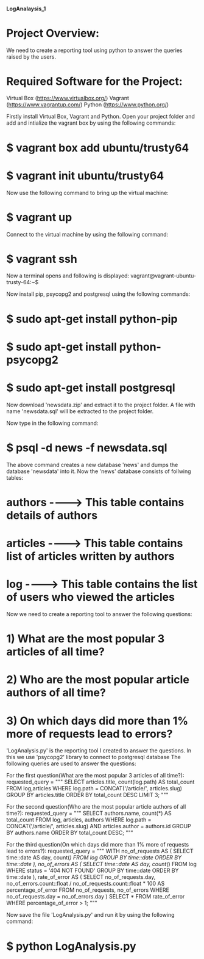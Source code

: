 #### LogAnalaysis_1

# Project Overview:
We need to create a reporting tool using python to answer the queries raised by the users.

# Required Software for the Project:
Virtual Box (https://www.virtualbox.org/)
Vagrant (https://www.vagrantup.com/)
Python (https://www.python.org/)

Firstly install Virtual Box, Vagrant and Python.
Open your project folder and add and intialize the vagrant box by using the following commands:
# $ vagrant box add ubuntu/trusty64
# $ vagrant init ubuntu/trusty64

Now use the following command to bring up the virtual machine:
# $ vagrant up

Connect to the virtual machine by using the following command:
# $ vagrant ssh

Now a terminal opens and following is displayed:
vagrant@vagrant-ubuntu-trusty-64:~$

Now install pip, psycopg2 and postgresql using the following commands:
# $ sudo apt-get install python-pip
# $ sudo apt-get install python-psycopg2
# $ sudo apt-get install postgresql 

Now download 'newsdata.zip' and extract it to the project folder.
A file with name 'newsdata.sql' will be extracted to the project folder.

Now type in the following command:
# $ psql -d news -f newsdata.sql

The above command creates a new database 'news' and dumps the database 'newsdata' into it.
Now the 'news' database consists of follwing tables:

# authors ----> This table contains details of authors
# articles ----> This table contains list of articles written by authors
# log ----> This table contains the list of users who viewed the articles

Now we need to create a reporting tool to answer the following questions:
# 1) What are the most popular 3 articles of all time?
# 2) Who are the most popular article authors of all time?
# 3) On which days did more than 1% more of requests lead to errors?

'LogAnalysis.py' is the reporting tool I created to answer the questions.
In this we use 'psycopg2' library to connect to postgresql database
The following queries are used to answer the questions:

For the first question(What are the most popular 3 articles of all time?):
requested_query = """
            SELECT articles.title, count(log.path)
            AS total_count
            FROM   log,articles
            WHERE  log.path = CONCAT('/article/', articles.slug)
            GROUP BY articles.title
            ORDER BY total_count DESC
            LIMIT 3;
            """

For the second question(Who are the most popular article authors of all time?):
requested_query = """
            SELECT authors.name, count(*)
            AS total_count
            FROM   log, articles, authors
            WHERE  log.path = CONCAT('/article/', articles.slug)
            AND articles.author = authors.id
            GROUP BY authors.name
            ORDER BY total_count DESC;
            """    
    
For the third question(On which days did more than 1% more of requests lead to errors?):
requested_query = """
            WITH no_of_requests AS (
                SELECT time::date 
                AS day, 
                count(*) FROM log
                GROUP BY time::date
                ORDER BY time::date
              ), 
              no_of_errors AS (
                SELECT time::date AS day, count(*) FROM log
                WHERE status = '404 NOT FOUND'
                GROUP BY time::date
                ORDER BY time::date
              ),
              rate_of_error AS (
                SELECT no_of_requests.day, no_of_errors.count::float / no_of_requests.count::float * 100
                AS percentage_of_error
                FROM no_of_requests, no_of_errors
                WHERE no_of_requests.day = no_of_errors.day
              )
            SELECT * FROM rate_of_error WHERE percentage_of_error > 1;
    """

Now save the file 'LogAnalysis.py' and run it by using the following command:
# $ python LogAnalysis.py
   
